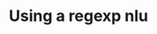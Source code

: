 ---
title: Using a regexp nlu

redirect_to:
  - https://www.ibm.com/support/knowledgecenter/SS7P7S_ind/watson-assistant-solutions/skill/build-skill.html
---